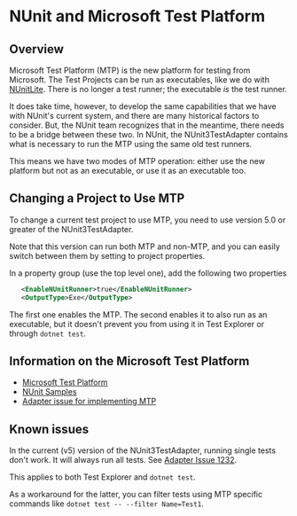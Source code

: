 # NUnit and Microsoft Test Platform

## Overview

Microsoft Test Platform (MTP) is the new platform for testing from Microsoft. The Test Projects can be run as
executables, like we do with [NUnitLite](../nunit/running-tests/NUnitLite-Runner.md). There is no longer a test runner;
the executable _is_ the test runner.

It does take time, however, to develop the same capabilities that we have with NUnit's current system, and there are many historical factors to consider.
But, the NUnit team recognizes that in the meantime, there needs to be a bridge between these two. In NUnit, the NUnit3TestAdapter contains what is
necessary to run the MTP using the same old test runners.

This means we have two modes of MTP operation: either use the new platform but not as an executable, or use it
as an executable too.

## Changing a Project to Use MTP

To change a current test project to use MTP, you need to use version 5.0 or greater of the NUnit3TestAdapter.

Note that this version can run both MTP and non-MTP, and you can easily switch between them by setting to project
properties.

In a property group (use the top level one), add the following two properties

```xml
   <EnableNUnitRunner>true</EnableNUnitRunner>
   <OutputType>Exe</OutputType>  
```

The first one enables the MTP.  The second enables it to also run as an executable, but it doesn't prevent you from
using it in Test Explorer or through `dotnet test`.


## Information on the Microsoft Test Platform

* [Microsoft Test Platform](https://learn.microsoft.com/en-us/dotnet/core/testing/unit-testing-platform-intro?tabs=dotnetcli)
* [NUnit Samples](https://github.com/nunit/nunit3-vs-adapter.issues/tree/master/Issue1152)
* [Adapter issue for implementing MTP](https://github.com/nunit/nunit3-vs-adapter/issues/1152)

## Known issues

In the current (v5) version of the NUnit3TestAdapter, running single tests don't work.  It will always run all tests.
See [Adapter Issue 1232](https://github.com/nunit/nunit3-vs-adapter/issues/1232).

This applies to both Test Explorer and `dotnet test`.

As a workaround for the latter, you can filter tests using MTP specific commands
like `dotnet test -- --filter Name=Test1`.

